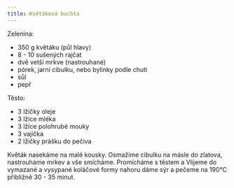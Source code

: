 ```yaml
---
title: Květáková buchta
---
```


Zelenina: 

* 350 g květáku (půl hlavy)
* 8 - 10 sušených rajčat
* dvě vetší mrkve (nastrouhané)
* pórek, jarní cibulku, nebo bylinky podle chuti
* sůl
* pepř

Těsto: 

* 3 lžičky oleje
* 3 lžíce mléka
* 3 lžíce polohrubé mouky
* 3 vajíčka
* 2 lžičky prášku do pečiva

Květák nasekáme na malé kousky. Osmažíme cibulku na másle do zlatova, nastrouháme mrkev a vše smícháme.
Promícháme s těstem a Vlijeme do vymazané a vysypané koláčové formy nahoru dáme sýr a pečeme na 190°C přibližně 30 - 35 minut.